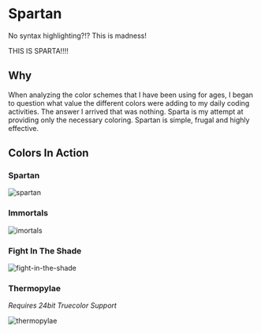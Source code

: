 # Spartan

No syntax highlighting?!? This is madness!

THIS IS SPARTA!!!!

## Why

When analyzing the color schemes that I have been using for ages, I began to
question what value the different colors were adding to my daily coding
activities. The answer I arrived that was nothing. Sparta is my attempt at
providing only the necessary coloring. Spartan is simple, frugal and highly
effective.

## Colors In Action

### Spartan

![spartan](https://cloud.githubusercontent.com/assets/4416952/16434641/9c28006a-3d56-11e6-92c7-a06042e99f78.gif)

### Immortals

![imortals](https://cloud.githubusercontent.com/assets/4416952/16434688/de476d14-3d56-11e6-9f79-15d80e3c4bfc.gif)

### Fight In The Shade

![fight-in-the-shade](https://cloud.githubusercontent.com/assets/4416952/16434704/021a6930-3d57-11e6-86e1-29e6b8508413.gif)

### Thermopylae

*Requires 24bit Truecolor Support*

![thermopylae](https://cloud.githubusercontent.com/assets/4416952/18616346/be0342bc-7d7f-11e6-99c1-c18fbb765863.gif)
